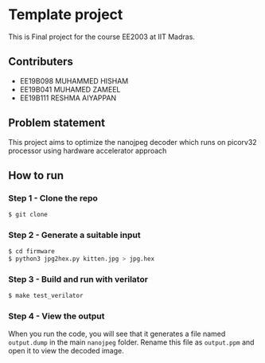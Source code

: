 
# Template project 

This is Final project for the course EE2003 at IIT Madras.
## Contributers
* EE19B098 MUHAMMED HISHAM
* EE19B041 MUHAMED ZAMEEL
* EE19B111 RESHMA AIYAPPAN

## Problem statement
This project aims to optimize the nanojpeg decoder which runs on picorv32 processor using hardware accelerator approach

## How to run

### Step 1 - Clone the repo
```sh
$ git clone 
```
### Step 2 -  Generate a suitable input
```sh
$ cd firmware
$ python3 jpg2hex.py kitten.jpg > jpg.hex
```
### Step 3 - Build and run with verilator
```sh
$ make test_verilator
```
### Step 4 - View the output
When you run the code, you will see that it generates a file named `output.dump` in the main `nanojpeg` folder. Rename this file as `output.ppm` and open it to view the decoded image.